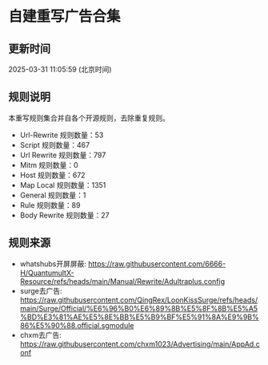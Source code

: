 # 自建重写广告合集

## 更新时间
2025-03-31 11:05:59 (北京时间)

## 规则说明
本重写规则集合并自各个开源规则，去除重复规则。
- Url-Rewrite 规则数量：53
- Script 规则数量：467
- Url Rewrite 规则数量：797
- Mitm 规则数量：0
- Host 规则数量：672
- Map Local 规则数量：1351
- General 规则数量：1
- Rule 规则数量：89
- Body Rewrite 规则数量：27

## 规则来源
- whatshubs开屏屏蔽: https://raw.githubusercontent.com/6666-H/QuantumultX-Resource/refs/heads/main/Manual/Rewrite/Adultraplus.config
- surge去广告: https://raw.githubusercontent.com/QingRex/LoonKissSurge/refs/heads/main/Surge/Official/%E6%96%B0%E6%89%8B%E5%8F%8B%E5%A5%BD%E3%81%AE%E5%8E%BB%E5%B9%BF%E5%91%8A%E9%9B%86%E5%90%88.official.sgmodule
- chxm去广告: https://raw.githubusercontent.com/chxm1023/Advertising/main/AppAd.conf
